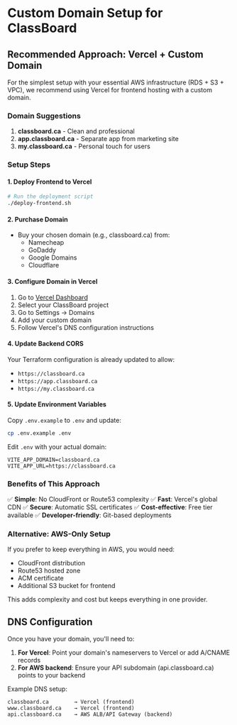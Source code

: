 # Custom Domain Setup for ClassBoard

## Recommended Approach: Vercel + Custom Domain

For the simplest setup with your essential AWS infrastructure (RDS + S3 + VPC), we recommend using Vercel for frontend hosting with a custom domain.

### Domain Suggestions

1. **classboard.ca** - Clean and professional
2. **app.classboard.ca** - Separate app from marketing site
3. **my.classboard.ca** - Personal touch for users

### Setup Steps

#### 1. Deploy Frontend to Vercel

```bash
# Run the deployment script
./deploy-frontend.sh
```

#### 2. Purchase Domain

- Buy your chosen domain (e.g., classboard.ca) from:
  - Namecheap
  - GoDaddy
  - Google Domains
  - Cloudflare

#### 3. Configure Domain in Vercel

1. Go to [Vercel Dashboard](https://vercel.com/dashboard)
2. Select your ClassBoard project
3. Go to Settings → Domains
4. Add your custom domain
5. Follow Vercel's DNS configuration instructions

#### 4. Update Backend CORS

Your Terraform configuration is already updated to allow:
- `https://classboard.ca`
- `https://app.classboard.ca`
- `https://my.classboard.ca`

#### 5. Update Environment Variables

Copy `.env.example` to `.env` and update:

```bash
cp .env.example .env
```

Edit `.env` with your actual domain:
```
VITE_APP_DOMAIN=classboard.ca
VITE_APP_URL=https://classboard.ca
```

### Benefits of This Approach

✅ **Simple**: No CloudFront or Route53 complexity
✅ **Fast**: Vercel's global CDN
✅ **Secure**: Automatic SSL certificates
✅ **Cost-effective**: Free tier available
✅ **Developer-friendly**: Git-based deployments

### Alternative: AWS-Only Setup

If you prefer to keep everything in AWS, you would need:
- CloudFront distribution
- Route53 hosted zone
- ACM certificate
- Additional S3 bucket for frontend

This adds complexity and cost but keeps everything in one provider.

## DNS Configuration

Once you have your domain, you'll need to:

1. **For Vercel**: Point your domain's nameservers to Vercel or add A/CNAME records
2. **For AWS backend**: Ensure your API subdomain (api.classboard.ca) points to your backend

Example DNS setup:
```
classboard.ca        → Vercel (frontend)
www.classboard.ca    → Vercel (frontend)
api.classboard.ca    → AWS ALB/API Gateway (backend)
```